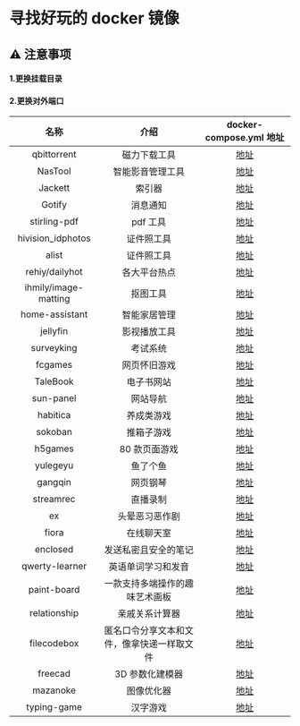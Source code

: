 # 寻找好玩的 docker 镜像

## ⚠️ 注意事项

#### 1.更换挂载目录

#### 2.更换对外端口

|         名称         |                    介绍                    |   docker-compose.yml 地址   |
| :------------------: | :----------------------------------------: | :-------------------------: |
|     qbittorrent      |                磁力下载工具                |    [地址](./qbittorrent)    |
|       NasTool        |              智能影音管理工具              |      [地址](./NasTool)      |
|       Jackett        |                   索引器                   |      [地址](./jackett)      |
|        Gotify        |                  消息通知                  |      [地址](./gotify)       |
|     stirling-pdf     |                  pdf 工具                  |   [地址](./stirling-pdf)    |
|  hivision_idphotos   |                 证件照工具                 | [地址](./hivision_idphotos) |
|        alist         |                 证件照工具                 |       [地址](./alist)       |
|    rehiy/dailyhot    |                各大平台热点                |     [地址](./dailyhot)      |
| ihmily/image-matting |                  抠图工具                  |   [地址](./image-matting)   |
|    home-assistant    |                智能家居管理                |  [地址](./home-assistant)   |
|       jellyfin       |                影视播放工具                |     [地址](./jellyfin)      |
|      surveyking      |                  考试系统                  |    [地址](./surveyking)     |
|       fcgames        |                网页怀旧游戏                |      [地址](./fcgames)      |
|       TaleBook       |                 电子书网站                 |     [地址](./TaleBook)      |
|      sun-panel       |                  网站导航                  |     [地址](./sun-panel)     |
|       habitica       |                 养成类游戏                 |     [地址](./habitica)      |
|       sokoban        |                 推箱子游戏                 |      [地址](./sokoban)      |
|       h5games        |               80 款页面游戏                |      [地址](./h5games)      |
|       yulegeyu       |                  鱼了个鱼                  |     [地址](./yulegeyu)      |
|       gangqin        |                  网页钢琴                  |      [地址](./gangqin)      |
|      streamrec       |                  直播录制                  |     [地址](./streamrec)     |
|          ex          |               头晕恶习恶作剧               |        [地址](./ex)         |
|        fiora         |                 在线聊天室                 |       [地址](./fiora)       |
|       enclosed       |            发送私密且安全的笔记            |     [地址](./enclosed)      |
|    qwerty-learner    |             英语单词学习和发音             |  [地址](./qwerty-learner)   |
|     paint-board      |       一款支持多端操作的趣味艺术画板       |    [地址](./paint-board)    |
|     relationship     |               亲戚关系计算器               |   [地址](./relationship)    |
|     filecodebox      | 匿名口令分享文本和文件，像拿快递一样取文件 |    [地址](./filecodebox)    |
|       freecad        |              3D 参数化建模器               |      [地址](./freecad)      |
|       mazanoke       |                 图像优化器                 |     [地址](./mazanoke)      |
|     typing-game      |                  汉字游戏                  |    [地址](./typing-game)    |
